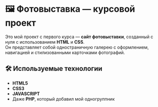 # 🖼️ Фотовыставка — курсовой проект

Это мой проект с первого курса — **сайт фотовыставки**, созданный с нуля с использованием **HTML** и **CSS**.  
Он представляет собой одностраничную галерею с оформлением, навигацией и стилизованными карточками фотографий.  

## 🛠️ Используемые технологии

- **HTML5**
- **CSS3**
- **JAVASCRIPT**
- Даже **PHP**, который добавил мой одногруппник
